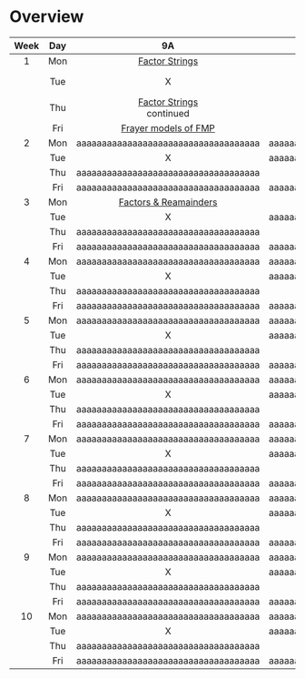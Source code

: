 # Overview


| Week | Day | 9A                                  | 89A                                  | 89A ICT | 78B                        |
| :---: | :---: | :---: | :---: | :---: | :---: |
| 1   | Mon | [Factor Strings](#Factor_Strings)    | [Factor Strings](#Factor_Strings)    | X | [Licorice Factory](https://maths300.com/members/m300full/172llico.htm) |
|     | Tue | X                                    | [Factor Strings](#Factor_Strings) <br> continued | X | [Factor Strings](#Factor_Strings) <br> in brief |
|     | Thu | [Factor Strings](#Factor_Strings) <br> continued | X | [Introduction to Python](#Intro_Python) | [Frayer models of FMP](#Frayer_FMP) |
|     | Fri | [Frayer models of FMP](#Frayer_FMP)  | [Frayer models of FMP](#Frayer_FMP)  | X | X                                    |
| 2   | Mon | aaaaaaaaaaaaaaaaaaaaaaaaaaaaaaaaaaaa | aaaaaaaaaaaaaaaaaaaaaaaaaaaaaaaaaaaa | X | aaaaaaaaaaaaaaaaaaaaaaaaaaaaaaaaaaaa |
|     | Tue | X                                    | aaaaaaaaaaaaaaaaaaaaaaaaaaaaaaaaaaaa | X | aaaaaaaaaaaaaaaaaaaaaaaaaaaaaaaaaaaa |
|     | Thu | aaaaaaaaaaaaaaaaaaaaaaaaaaaaaaaaaaaa | X | aaaaaaaaaaaaaaaaaaaaaaaaaaaaaaaaaaaa | aaaaaaaaaaaaaaaaaaaaaaaaaaaaaaaaaaaa |
|     | Fri | aaaaaaaaaaaaaaaaaaaaaaaaaaaaaaaaaaaa | aaaaaaaaaaaaaaaaaaaaaaaaaaaaaaaaaaaa | X | X |
| 3   | Mon | [Factors & Reamainders](#Factors_Remainders) | [Factors & Reamainders](#Factors_Remainders) | X | [321](#321) |
|     | Tue | X                                    | aaaaaaaaaaaaaaaaaaaaaaaaaaaaaaaaaaaa | X | aaaaaaaaaaaaaaaaaaaaaaaaaaaaaaaaaaaa |
|     | Thu | aaaaaaaaaaaaaaaaaaaaaaaaaaaaaaaaaaaa | X | aaaaaaaaaaaaaaaaaaaaaaaaaaaaaaaaaaaa | aaaaaaaaaaaaaaaaaaaaaaaaaaaaaaaaaaaa |
|     | Fri | aaaaaaaaaaaaaaaaaaaaaaaaaaaaaaaaaaaa | aaaaaaaaaaaaaaaaaaaaaaaaaaaaaaaaaaaa | X | X |
| 4   | Mon | aaaaaaaaaaaaaaaaaaaaaaaaaaaaaaaaaaaa | aaaaaaaaaaaaaaaaaaaaaaaaaaaaaaaaaaaa | X | aaaaaaaaaaaaaaaaaaaaaaaaaaaaaaaaaaaa |
|     | Tue | X                                    | aaaaaaaaaaaaaaaaaaaaaaaaaaaaaaaaaaaa | X | aaaaaaaaaaaaaaaaaaaaaaaaaaaaaaaaaaaa |
|     | Thu | aaaaaaaaaaaaaaaaaaaaaaaaaaaaaaaaaaaa | X | aaaaaaaaaaaaaaaaaaaaaaaaaaaaaaaaaaaa | aaaaaaaaaaaaaaaaaaaaaaaaaaaaaaaaaaaa |
|     | Fri | aaaaaaaaaaaaaaaaaaaaaaaaaaaaaaaaaaaa | aaaaaaaaaaaaaaaaaaaaaaaaaaaaaaaaaaaa | X | X |
| 5   | Mon | aaaaaaaaaaaaaaaaaaaaaaaaaaaaaaaaaaaa | aaaaaaaaaaaaaaaaaaaaaaaaaaaaaaaaaaaa | X | aaaaaaaaaaaaaaaaaaaaaaaaaaaaaaaaaaaa |
|     | Tue | X                                    | aaaaaaaaaaaaaaaaaaaaaaaaaaaaaaaaaaaa | X | aaaaaaaaaaaaaaaaaaaaaaaaaaaaaaaaaaaa |
|     | Thu | aaaaaaaaaaaaaaaaaaaaaaaaaaaaaaaaaaaa | X | aaaaaaaaaaaaaaaaaaaaaaaaaaaaaaaaaaaa | aaaaaaaaaaaaaaaaaaaaaaaaaaaaaaaaaaaa |
|     | Fri | aaaaaaaaaaaaaaaaaaaaaaaaaaaaaaaaaaaa | aaaaaaaaaaaaaaaaaaaaaaaaaaaaaaaaaaaa | X | X |
| 6   | Mon | aaaaaaaaaaaaaaaaaaaaaaaaaaaaaaaaaaaa | aaaaaaaaaaaaaaaaaaaaaaaaaaaaaaaaaaaa | X | aaaaaaaaaaaaaaaaaaaaaaaaaaaaaaaaaaaa |
|     | Tue | X                                    | aaaaaaaaaaaaaaaaaaaaaaaaaaaaaaaaaaaa | X | aaaaaaaaaaaaaaaaaaaaaaaaaaaaaaaaaaaa |
|     | Thu | aaaaaaaaaaaaaaaaaaaaaaaaaaaaaaaaaaaa | X | aaaaaaaaaaaaaaaaaaaaaaaaaaaaaaaaaaaa | aaaaaaaaaaaaaaaaaaaaaaaaaaaaaaaaaaaa |
|     | Fri | aaaaaaaaaaaaaaaaaaaaaaaaaaaaaaaaaaaa | aaaaaaaaaaaaaaaaaaaaaaaaaaaaaaaaaaaa | X | X |
| 7   | Mon | aaaaaaaaaaaaaaaaaaaaaaaaaaaaaaaaaaaa | aaaaaaaaaaaaaaaaaaaaaaaaaaaaaaaaaaaa | X | aaaaaaaaaaaaaaaaaaaaaaaaaaaaaaaaaaaa |
|     | Tue | X                                    | aaaaaaaaaaaaaaaaaaaaaaaaaaaaaaaaaaaa | X | aaaaaaaaaaaaaaaaaaaaaaaaaaaaaaaaaaaa |
|     | Thu | aaaaaaaaaaaaaaaaaaaaaaaaaaaaaaaaaaaa | X | aaaaaaaaaaaaaaaaaaaaaaaaaaaaaaaaaaaa | aaaaaaaaaaaaaaaaaaaaaaaaaaaaaaaaaaaa |
|     | Fri | aaaaaaaaaaaaaaaaaaaaaaaaaaaaaaaaaaaa | aaaaaaaaaaaaaaaaaaaaaaaaaaaaaaaaaaaa | X | X |
| 8   | Mon | aaaaaaaaaaaaaaaaaaaaaaaaaaaaaaaaaaaa | aaaaaaaaaaaaaaaaaaaaaaaaaaaaaaaaaaaa | X | aaaaaaaaaaaaaaaaaaaaaaaaaaaaaaaaaaaa |
|     | Tue | X                                    | aaaaaaaaaaaaaaaaaaaaaaaaaaaaaaaaaaaa | X | aaaaaaaaaaaaaaaaaaaaaaaaaaaaaaaaaaaa |
|     | Thu | aaaaaaaaaaaaaaaaaaaaaaaaaaaaaaaaaaaa | X | aaaaaaaaaaaaaaaaaaaaaaaaaaaaaaaaaaaa | aaaaaaaaaaaaaaaaaaaaaaaaaaaaaaaaaaaa |
|     | Fri | aaaaaaaaaaaaaaaaaaaaaaaaaaaaaaaaaaaa | aaaaaaaaaaaaaaaaaaaaaaaaaaaaaaaaaaaa | X | X |
| 9   | Mon | aaaaaaaaaaaaaaaaaaaaaaaaaaaaaaaaaaaa | aaaaaaaaaaaaaaaaaaaaaaaaaaaaaaaaaaaa | X | aaaaaaaaaaaaaaaaaaaaaaaaaaaaaaaaaaaa |
|     | Tue | X                                    | aaaaaaaaaaaaaaaaaaaaaaaaaaaaaaaaaaaa | X | aaaaaaaaaaaaaaaaaaaaaaaaaaaaaaaaaaaa |
|     | Thu | aaaaaaaaaaaaaaaaaaaaaaaaaaaaaaaaaaaa | X | aaaaaaaaaaaaaaaaaaaaaaaaaaaaaaaaaaaa | aaaaaaaaaaaaaaaaaaaaaaaaaaaaaaaaaaaa |
|     | Fri | aaaaaaaaaaaaaaaaaaaaaaaaaaaaaaaaaaaa | aaaaaaaaaaaaaaaaaaaaaaaaaaaaaaaaaaaa | X | X |
| 10  | Mon | aaaaaaaaaaaaaaaaaaaaaaaaaaaaaaaaaaaa | aaaaaaaaaaaaaaaaaaaaaaaaaaaaaaaaaaaa | X | aaaaaaaaaaaaaaaaaaaaaaaaaaaaaaaaaaaa |
|     | Tue | X                                    | aaaaaaaaaaaaaaaaaaaaaaaaaaaaaaaaaaaa | X | aaaaaaaaaaaaaaaaaaaaaaaaaaaaaaaaaaaa |
|     | Thu | aaaaaaaaaaaaaaaaaaaaaaaaaaaaaaaaaaaa | X | aaaaaaaaaaaaaaaaaaaaaaaaaaaaaaaaaaaa | aaaaaaaaaaaaaaaaaaaaaaaaaaaaaaaaaaaa |
|     | Fri | aaaaaaaaaaaaaaaaaaaaaaaaaaaaaaaaaaaa | aaaaaaaaaaaaaaaaaaaaaaaaaaaaaaaaaaaa | X | X |
